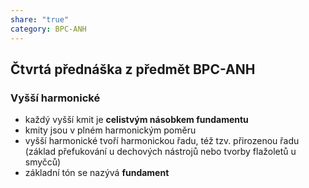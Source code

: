 ```yaml
---
share: "true"
category: BPC-ANH
---
```

## Čtvrtá přednáška z předmět BPC-ANH
### Vyšší harmonické
- každý vyšší kmit je **celistvým násobkem fundamentu**
- kmity jsou v plném harmonickým poměru
- vyšší harmonické tvoří harmonickou řadu, též tzv. přirozenou řadu (základ přefukování u dechových nástrojů nebo tvorby flažoletů u smyčců)
- základní tón se nazývá **fundament**